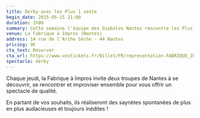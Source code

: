 ```yaml
---
title: Derby avec les Plus 1 zeste
begin_date: 2025-05-15 21:00
duration: 1h00
summary: Cette semaine l'équipe des Diabolos Nantes rencontre les Plus 1 zeste
venue: La Fabrique à Impros (Nantes)
address: 14 rue de l'Arche Sèche - 44 Nantes
pricing: 9€
cta_text: Réserver
cta_url: https://www.vostickets.fr/Billet/FR/representation-FABRIQUE_IMPROS-28352-0.wb?REFID=Dc8MAAAAAABfAQ
spectacle: derby
---
```


Chaque jeudi, la Fabrique à Impros invite deux troupes de Nantes à se découvrir, se rencontrer et improviser ensemble pour vous offrir un spectacle de qualité.

En partant de vos souhaits, ils réaliseront des saynètes spontanées de plus en plus audacieuses et toujours inédites !
